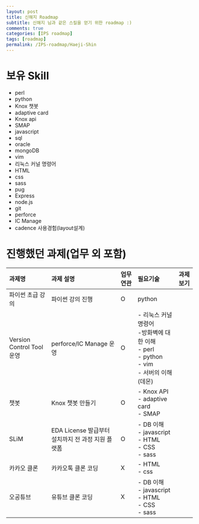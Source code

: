 ```yaml
---
layout: post
title: 신해지 Roadmap
subtitle: 신해지 님과 같은 스킬을 얻기 위한 roadmap :)
comments: true
categories: [IPS roadmap]
tags: [roadmap]
permalink: /IPS-roadmap/Haeji-Shin
---
```


# 보유 Skill
- perl
- python
- Knox 챗봇
- adaptive card
- Knox api
- SMAP
- javascript
- sql
- oracle
- mongoDB
- vim
- 리눅스 커널 명령어
- HTML
- css
- sass
- pug
- Express
- node.js
- git
- perforce
- IC Manage
- cadence 사용경험(layout설계)

# 진행했던 과제(업무 외 포함)
| 과제명 | 과제 설명 | 업무 연관 | 필요기술 | 과제 보기 |
| :------ |:--- | :--- | :--- | :--- |
| 파이썬 초급 강의 | 파이썬 강의 진행 | O | python |  |
| Version Control Tool 운영 | perforce/IC Manage 운영 | O |- 리눅스 커널 명령어<br>-방화벽에 대한 이해<br>- perl<br>- python<br>- vim<br>- 서버의 이해(데몬)  |  |
| 챗봇 | Knox 챗봇 만들기 | O |- Knox API<br>- adaptive card<br>- SMAP |  |
| SLiM | EDA License 발급부터 설치까지 전 과정 지원 플랫폼 | O |- DB 이해<br>- javascript<br>- HTML<br>- CSS<br>- sass<br> |  |
| 카카오 클론 | 카카오톡 클론 코딩 | X |- HTML<br>- css<br>|  |
| 오공튜브 | 유튜브 클론 코딩 | X |- DB 이해<br>- javascript<br>- HTML<br>- CSS<br>- sass<br> |  |
